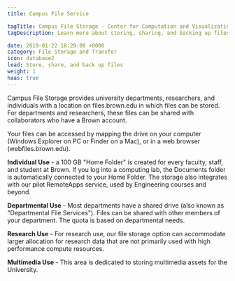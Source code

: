 ```yaml
---
title: Campus File Service

tagTitle: Campus File Storage - Center for Computation and Visualization
tagDescription: Learn more about storing, sharing, and backing up files at Brown with Campus File Storage.

date: 2019-01-22 18:29:08 +0000
category: File Storage and Transfer
icon: database2
lead: Store, share, and back up files
weight: 1
haas: true
---
```


Campus File Storage provides university departments, researchers, and individuals with a location on files.brown.edu in which files can be stored. For departments and researchers, these files can be shared with collaborators who have a Brown account.  

Your files can be accessed by mapping the drive on your computer (Windows Explorer on PC or Finder on a Mac), or in a web browser (webfiles.brown.edu).  

**Individual Use** - a 100 GB "Home Folder" is created for every faculty, staff, and student at Brown. If you log into a computing lab, the Documents folder is automatically connected to your Home Folder. The storage also integrates with our pilot RemoteApps service, used by Engineering courses and beyond.  

**Departmental Use** - Most departments have a shared drive (also known as "Departmental File Services"). Files can be shared with other members of your department. The quota is based on departmental needs.  

**Research Use** - For research use, our file storage option can accommodate larger allocation for research data that are not primarily used with high performance compute resources.  

**Multimedia Use** - This area is dedicated to storing multimedia assets for the University.
